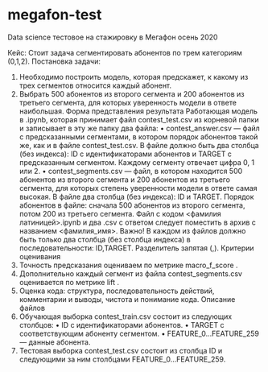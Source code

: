 # megafon-test
Data science тестовое на стажировку в Мегафон осень 2020

Кейс:
Стоит задача сегментировать абонентов по трем категориям (0,1,2).
Постановка задачи:
1.	Необходимо построить модель, которая предскажет, к какому из трех сегментов относится каждый абонент.
2.	Выбрать 500 абонентов из второго сегмента и 200 абонентов из третьего сегмента, для которых уверенность модели в ответе наибольшая.
Форма представления результата
Работающая модель в .ipynb, которая принимает файл contest_test.csv из корневой папки и записывает в эту же папку два файла:
•	contest_answer.csv — файл с предсказанными сегментами, в котором порядок абонентов такой же, как и в файле contest_test.csv. В файле должно быть два столбца (без индекса): ID с идентификаторами абонентов и TARGET с предсказанным сегментом. Каждому сегменту отвечает цифра 0, 1 или 2.
•	contest_segments.csv — файл, в котором находится 500 абонентов из второго сегмента и 200 абонентов из третьего сегмента, для которых степень уверенности модели в ответе самая высокая. В файле два столбца (без индекса): ID и TARGET. Порядок абонентов в файле: сначала 500 абонентов из второго сегмента, потом 200 из третьего сегмента. 
Файл с кодом <фамилия латиницей>.ipynb и два .csv с ответом следует поместить в архив с названием <фамилия_имя>. 
Важно! В каждом из файлов должно быть только два столбца (без столбца индекса) в последовательности: ID,TARGET. Разделитель запятая (,).
Критерии оценивания
1.	Точность предсказания оцениваем по метрике macro_f_score .
2.	Дополнительно каждый сегмент из файла contest_segments.csv оценивается по метрике lift .
3.	Оценка кода: структура, последовательность действий, комментарии и выводы, чистота и понимание кода.
Описание файлов
1.	Обучающая выборка contest_train.csv состоит из следующих столбцов:
•	ID с идентификаторами абонентов.
•	TARGET с соответствующим абоненту сегментом. 
•	FEATURE_0…FEATURE_259 — данные абонента.
2.	Тестовая выборка contest_test.csv состоит из столбца ID и следующими за ним столбцами FEATURE_0…FEATURE_259.

